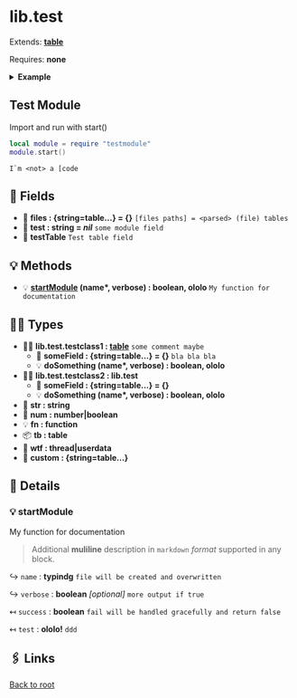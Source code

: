 # lib.test

Extends: **[table][]**

Requires: **none**

<details><summary><b>Example</b></summary>

```lua
print 'hello world'
```

</details>

## Test Module

Import and run with start()

```lua
local module = require "testmodule"
module.start()
```

```text
I`m <not> a [code
```

## 📜 Fields

- 📜 **files : {string=table...} = {}**
  `[files paths] = <parsed> (file) tables`
- 📜 **test : string = _nil_**
  `some module field`
- 📜 **testTable**
  `Test table field`

## 💡 Methods

- 💡 **[startModule][] (name\*, verbose) : boolean, ololo**
  `My function for documentation`

## 👨‍👦 Types

- 👨‍👦 **lib.test.testclass1 : [table][]**
  `some comment maybe`
  - 📜 **someField : {string=table...} = {}**
  `bla bla bla`
  - 💡 **doSomething (name\*, verbose) : boolean, ololo**
- 👨‍👦 **lib.test.testclass2 : lib.test**
  - 📜 **someField : {string=table...} = {}**
  - 💡 **doSomething (name\*, verbose) : boolean, ololo**
- 📝 **str : string**
- 🧮 **num : number|boolean**
- 💡 **fn : function**
- 📦 **tb : table**
- 🧵 **wtf : thread|userdata**
- 📜 **custom : {string=table...}**

## 🧩 Details

### 💡 startModule

My function for documentation

> Additional **muliline** description
> in `markdown` _format_ supported in any block.

↪ `name` : **typindg**
`file will be created and overwritten`

↪ `verbose` : **boolean** _[optional]_
`more output if true`

↤ `success` : **boolean**
`fail will be handled gracefully and return false`

↤ `test` : **ololo!**
`ddd`

## 🖇️ Links

[Back to root](../readme.md)

[string]: https://www.lua.org/manual/5.1/manual.html#5.4
[table]: https://www.lua.org/manual/5.1/manual.html#5.5

[startModule]: #💡-startmodule
